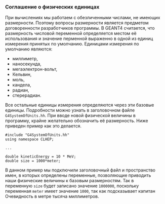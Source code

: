 ### Соглашение о физических единицах

При вычислениях мы работаем с обезличенными числами, не имеющих размерности. Поэтому вопросы размерности является предметом договоренности разработчиков программы. В GEANT4 считается, что размерность числовой переменной определяется местом её использования и значение перменной выраженно в одной из единиц измерения принятых по умолчанию. Единицами измерения по умолчанию являются:

* миллиметр, 
* наносекунда, 
* мегаэлектрон-вольт, 
* Кельвин, 
* моль,
* кандела,
* радиан,
* стерерадиан. 

Все остальные единицы измерения определяются через эти базовые единицы.  Подробности можно узнать в заголовочном файле `G4SystemOfUnits.hh`. При вводе новой физической величины в программу, крайне желательно обозначить её размерность. Ниже приведен пример как это делается.

```
#include "G4SystemOfUnits.hh"
using namespace CLHEP;

...

double kineticEnergy = 10 * MeV;
double size = 1000*meter;
```

В данном пример мы подключили заголовочный файл и пространство имен, в которых определены переменные, позволяющие приводить наши физические величины к базовым размерностям. Так в переменную `size` будет записано значение `1000000`, поскольку переменная `meter` имеет значение `1000`, так как подсказывает капитан Очевидность в метре тысяча миллиметров.
